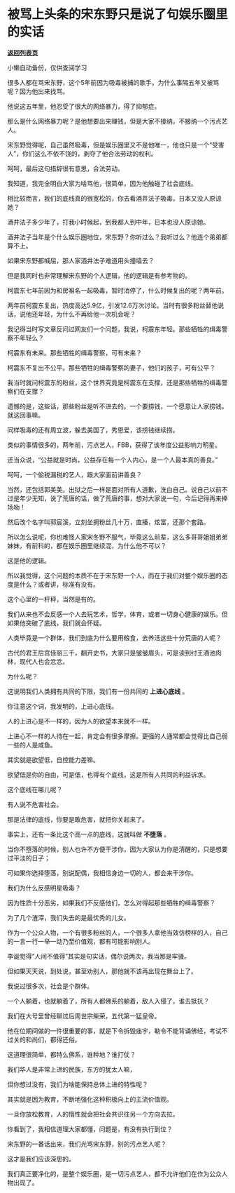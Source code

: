# 被骂上头条的宋东野只是说了句娱乐圈里的实话

[**返回列表页**](/gzh/记忆承载3)

小懒自动备份，仅供查阅学习

很多人都在骂宋东野，这个5年前因为吸毒被捕的歌手。为什么事隔五年又被骂呢？因为他出来找骂。  

  

他说这五年里，他忍受了很大的网络暴力，得了抑郁症。  

  

那么是什么网络暴力呢？是他想要出来赚钱，但是大家不接纳，不接纳一个污点艺人。

  

宋东野觉得呢，自己虽然吸毒，但是娱乐圈里又不是他唯一，他也只是一个“受害人”，你们这么不依不饶的，剥夺了他合法劳动的权利。  

  

呵呵，最后这句措辞很有意思，合法劳动。

  

我知道，我完全明白大家为啥骂他，很简单，因为他触碰了社会底线。  

  

相比较而言，我们的底线真的很宽松的，你去看酒井法子吸毒，日本又没人原谅她？

  

酒井法子多少年了，打我小时候起，到我都人到中年，日本也没人原谅她。

  

酒井法子当年是个什么娱乐圈地位，宋东野？你听过么？我听过么？他连个弟弟都算不上。

  

如果宋东野都喊屈，那人家酒井法子难道用头撞墙去？  

  

但是我同时也非常理解宋东野的个人逻辑，他的逻辑是有参考物的。  

  

柯震东七年前因为和房祖名一起吸毒，暂时消停了，什么时候复出的呢？两年前。

  

两年前柯震东复出，热度高达5.9亿，引发12.6万次讨论。当时有很多粉丝替他说话，说他还年轻，为什么不再给他一次机会呢？

  

我记得当时写文章反问过网友们一个问题，我说，柯震东年轻。那些牺牲的缉毒警察不年轻么？

  

柯震东有未来。那些牺牲的缉毒警察，可有未来？

  

柯震东不复出不公平。那些牺牲的缉毒警察的妻子，他们的孩子，可有公平？

  

我当时就问柯震东的粉丝，这个世界究竟是柯震东在支撑，还是那些牺牲的缉毒警察们在支撑？

  

遗憾的是，这些话，那些粉丝是听不进去的。一个要捞钱，一个愿意让人家捞钱，就这回事嘛。  

  

同样吸毒的还有周立波，躲去美国了，秀恩爱，该捞钱继续捞。  

  

类似的事情很多的，两年前，污点艺人，FBB，获得了该年度公益影响力明星。  

  

还当众说，“公益就是时尚，公益存在每一个人内心，是一个人最本真的善良。”

  

呵呵，一个偷税漏税的艺人，跟大家面前讲善良？

  

当然，还包括郭美美。出狱之后一样是面对所有人道歉，洗白自己。说自己以前不过是年少无知，说了荒唐的话，做了荒唐的事，想对大家说一句，今后记得再来捧场呦！

  

然后改个名字叫郭宸溪，立刻坐拥粉丝几十万，直播，炫富，还那个套路。

  

所以怎么说呢，你也难怪人家宋冬野不服气，毕竟这么前辈，这么多哥哥姐姐弟弟妹妹，有前科的，都在娱乐圈里继续混，为什么他不可以？

  

这是他的逻辑。

  

所以我觉得，这个问题的本质不在于宋东野一个人，而在于我们对整个娱乐圈的态度是什么？或者讲，标准有没有。  

  

这个心里的一杆秤，当然是有的。  

  

我们从来也不会反感一个人去玩艺术，哲学，体育，或者一切身心健康的娱乐。但如果他突破了底线，我们就会怀疑。

  

人类毕竟是一个群体，我们到底为什么要用粮食，去养活这些十分荒唐的人呢？

  

古代的君王后宫佳丽三千，翻开史书，大家只是皱皱眉头，可是读到纣王酒池肉林，现代人也会忿忿。

  

为什么呢？

  

这说明我们人类拥有共同的下限，我们有一份共同的 **上进心底线** 。

  

你注意这个词，我发明的，上进心底线。

  

人的上进心是不一样的，因为人的欲望本来就不一样。

  

上进心不一样的人待在一起，肯定会有很多摩擦。更强的人通常都会觉得比自己弱一些的人是咸鱼。

  

其实就是欲望低，自控能力差嘛。

  

欲望低是你的自由，可是低，也得有个底线，这是所有人共同的利益诉求。

  

这个底线在哪儿呢？

  

有人说不危害社会。

  

那是法律的底线，你要是敢危害，就把你关起来了。

  

事实上，还有一条比这个高一点的底线，这就叫做 **不堕落** 。

  

当你不堕落的时候，别人也许不方便干涉你，因为大家认为你是清醒的，只是想要过平淡的日子；

  

可如果你选择堕落，别说配偶，我相信身边一切的人，都会来干涉你。

  

我们为什么反感明星吸毒？

  

因为性质十分恶劣，如果我们不反感他们，怎么对得起那些牺牲的缉毒警察？

  

为了几个渣滓，我们失去的是最优秀的儿女。

  

作为一个公众人物，一个有很多粉丝的人，一个很多人拿他当效仿榜样的人，自己的一言一行一举一动乃至价值观，都有可能影响别人。

  

李诞觉得“人间不值得”其实是句实话，偶尔说两次，我当那是牢骚。

  

但如果天天说，到处说，甚至劝别人，那他就不该再出现在舞台上了。

  

我说过很多次，社会是个群体。

  

一个人躺着，也就躺着了，所有人都佛系的躺着，敌人入侵了，谁去抵抗？

  

我们在大号里曾经聊过后周世宗柴荣，五代第一猛皇帝。

  

他在位期间做的一件很重要的事，就是下令拆毁庙宇，勒令不能背诵佛经，考试不过关的和尚们，都得还俗。

  

这道理很简单，都特么佛系，谁种地？谁打仗？

  

我们华人是非常上进的民族，东方的犹太人嘛，  

  

但你想过没有，我们为啥能保持总体上进的特性呢？

  

其实就是因为教育，不断地强化这种积极向上的主流价值观。

  

一旦你放松教育，人的惰性就会把社会共识往另一个方向去拉。

  

你看到了，我相信道理大家都懂，问题是，有没有执行到位？

  

宋东野的一番话出来，我们光骂宋东野，别的污点艺人呢？

  

这才是我们应该深思的。

  

我们真正要净化的，是整个娱乐圈，是一切污点艺人，都不允许他们在作为公众人物出现了。

